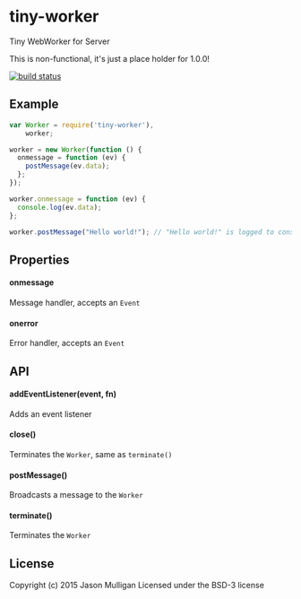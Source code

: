 # tiny-worker
Tiny WebWorker for Server

This is non-functional, it's just a place holder for 1.0.0!

[![build status](https://secure.travis-ci.org/avoidwork/tiny-worker.svg)](http://travis-ci.org/avoidwork/tiny-worker)

## Example
```javascript
var Worker = require('tiny-worker'),
    worker;

worker = new Worker(function () {
  onmessage = function (ev) {
    postMessage(ev.data);
  };
});

worker.onmessage = function (ev) {
  console.log(ev.data);
};

worker.postMessage("Hello world!"); // "Hello world!" is logged to console after bouncing through the Worker
```

## Properties
#### onmessage
Message handler, accepts an `Event`

#### onerror
Error handler, accepts an `Event`

## API
#### addEventListener(event, fn)
Adds an event listener

#### close()
Terminates the `Worker`, same as `terminate()`

#### postMessage()
Broadcasts a message to the `Worker`

#### terminate()
Terminates the `Worker`

## License
Copyright (c) 2015 Jason Mulligan
Licensed under the BSD-3 license
